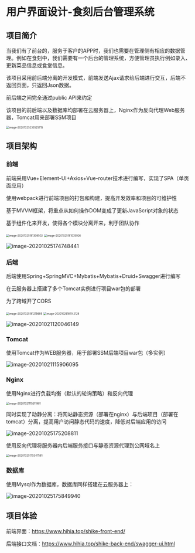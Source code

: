 # 用户界面设计-食刻后台管理系统

## 项目简介

当我们有了前台的，服务于客户的APP时，我们也需要在管理侧有相应的数据管理。例如在食刻中，我们需要有一个后台的管理系统，方便管理员执行例如录入、更新菜品信息或食堂信息。

该项目采用前后端分离的开发模式，前端发送Ajax请求给后端进行交互，后端不返回页面，只返回Json数据。

前后端之间完全通过public API来约定

该项目的前后端以及数据库均部署在云服务器上，Nginx作为反向代理Web服务器，Tomcat用来部署SSM项目

<img src="http://image.hihia.top/Screenshot/image-20201025235525715.png" alt="image-20201025235525715" style="zoom:50%;" />

## 项目架构

### 前端

前端采用Vue+Element-UI+Axios+Vue-router技术进行编写，实现了SPA（单页面应用）

使用webpack进行前端项目的打包和构建，提高开发效率和项目的可维护性

基于MVVM框架，将重点从如何操作DOM变成了更新JavaScript对象的状态

基于组件化来开发，使得各个模块分离开来，利于团队协作

<img src="http://image.hihia.top/Screenshot/image-20201025181308502.png" alt="image-20201025181308502" style="zoom:50%;" />

<img src="http://image.hihia.top/Screenshot/image-20201025181035926.png" alt="image-20201025181035926" style="zoom:50%;" />

![image-20201025174748441](http://image.hihia.top/Screenshot/image-20201025174748441.png)

### 后端

后端使用Spring+SpringMVC+Mybatis+Mybatis+Druid+Swagger进行编写

在云服务器上搭建了多个Tomcat实例进行项目war包的部署

为了跨域开了CORS

<img src="http://image.hihia.top/Screenshot/image-20201025181215689.png" alt="image-20201025181215689" style="zoom:50%;" />

<img src="http://image.hihia.top/Screenshot/image-20201025181142128.png" alt="image-20201025181142128" style="zoom:50%;" />

![image-20201021120046149](http://image.hihia.top/Screenshot/image-20201021120046149.png)

### Tomcat

使用Tomcat作为WEB服务器，用于部署SSM后端项目war包（多实例）

![image-20201021115906095](http://image.hihia.top/Screenshot/image-20201021115906095.png)

### Nginx

使用Nginx进行负载均衡（默认的轮询策略）和反向代理

<img src="http://image.hihia.top/Screenshot/image-20201021115511981.png" alt="image-20201021115511981" style="zoom:50%;" />

同时实现了动静分离：将网站静态资源（部署在nginx）与后端项目（部署在tomcat）分离，提高用户访问静态代码的速度，降低对后端应用的访问

![image-20201025175208811](http://image.hihia.top/Screenshot/image-20201025175208811.png)

使用反向代理将服务器内后端服务接口与静态资源代理到公网域名上

<img src="http://image.hihia.top/Screenshot/image-20201025175347581.png" alt="image-20201025175347581" style="zoom:50%;" />

### 数据库

使用Mysql作为数据库，数据库同样搭建在云服务器上：

![image-20201025175849940](http://image.hihia.top/Screenshot/image-20201025175849940.png)

## 项目体验

前端界面：https://www.hihia.top/shike-front-end/

后端接口文档：https://www.hihia.top/shike-back-end/swagger-ui.html